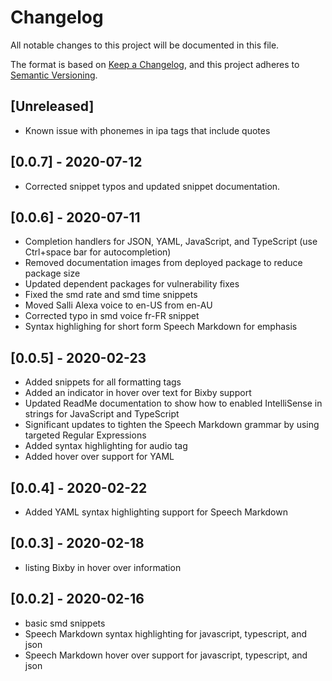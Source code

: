 # Changelog

All notable changes to this project will be documented in this file.

The format is based on [Keep a Changelog](https://keepachangelog.com/en/1.0.0/),
and this project adheres to [Semantic Versioning](https://semver.org/spec/v2.0.0.html).

## [Unreleased]

- Known issue with phonemes in ipa tags that include quotes

## [0.0.7] - 2020-07-12
- Corrected snippet typos and updated snippet documentation.

## [0.0.6] - 2020-07-11

- Completion handlers for JSON, YAML, JavaScript, and TypeScript (use Ctrl+space bar for autocompletion)
- Removed documentation images from deployed package to reduce package size
- Updated dependent packages for vulnerability fixes
- Fixed the smd rate and smd time snippets
- Moved Salli Alexa voice to en-US from en-AU
- Corrected typo in smd voice fr-FR snippet
- Syntax highlighing for short form Speech Markdown for emphasis

## [0.0.5] - 2020-02-23

- Added snippets for all formatting tags
- Added an indicator in hover over text for Bixby support
- Updated ReadMe documentation to show how to enabled IntelliSense in strings for JavaScript and TypeScript
- Significant updates to tighten the Speech Markdown grammar by using targeted Regular Expressions
- Added syntax highlighting for audio tag
- Added hover over support for YAML

## [0.0.4] - 2020-02-22

- Added YAML syntax highlighting support for Speech Markdown

## [0.0.3] - 2020-02-18

- listing Bixby in hover over information

## [0.0.2] - 2020-02-16

- basic smd snippets
- Speech Markdown syntax highlighting for javascript, typescript, and json
- Speech Markdown hover over support for javascript, typescript, and json
